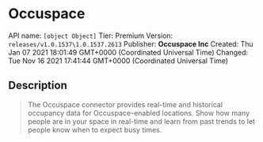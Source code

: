 # Occuspace
API name: `[object Object]`
Tier: Premium
Version: `releases/v1.0.1537\1.0.1537.2613`
Publisher: **Occuspace Inc**
Created: Thu Jan 07 2021 18:01:49 GMT+0000 (Coordinated Universal Time)
Changed: Tue Nov 16 2021 17:41:44 GMT+0000 (Coordinated Universal Time)

## Description
> The Occuspace connector provides real-time and historical occupancy data for Occuspace-enabled locations. Show how many people are in your space in real-time and learn from past trends to let people know when to expect busy times.
